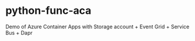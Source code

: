 # python-func-aca

Demo of Azure Container Apps with Storage account + Event Grid + Service Bus + Dapr